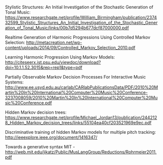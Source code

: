 
Stylistic Structures: An Initial Investigation of the Stochastic Generation of Tonal Music:
https://www.researchgate.net/profile/William_Birmingham/publication/237432599_Stylistic_Structures_An_Initial_Investigation_of_the_Stochastic_Generation_of_Tonal_Music/links/00b7d5294b677dcf87000000.pdf

Realtime Generation of Harmonic Progressions Using Controlled Markov Selection:
http://metacreation.net/wp-content/uploads/2014/09/Controlled_Markov_Selection_2010.pdf

Learning Harmonic Progression Using Markov Models:
http://citeseerx.ist.psu.edu/viewdoc/download?doi=10.1.1.52.3015&rep=rep1&type=pdf

Partially Observable Markov Decision Processes For Interactive Music Systems:
http://www.ee.usyd.edu.au/carlab/CARlabPublicationsData/PDF/2010%20Martin%20In%20International%20Computer%20Music%20Conference-3237008059/2010%20Martin%20In%20International%20Computer%20Music%20Conference.pdf

Hidden Markov decision trees:
https://www.researchgate.net/profile/Michael_Jordan13/publication/2442128_Hidden_Markov_decision_trees/links/55104ea40cf203521969e9ec.pdf

Discriminative training of hidden Markov models for multiple pitch tracking:
http://ieeexplore.ieee.org/document/1416347/

Towards a generative syntax MIT - http://web.mit.edu/jikatz/Public/MusLangGroup/Reductions/Rohrmeier2011.pdf
